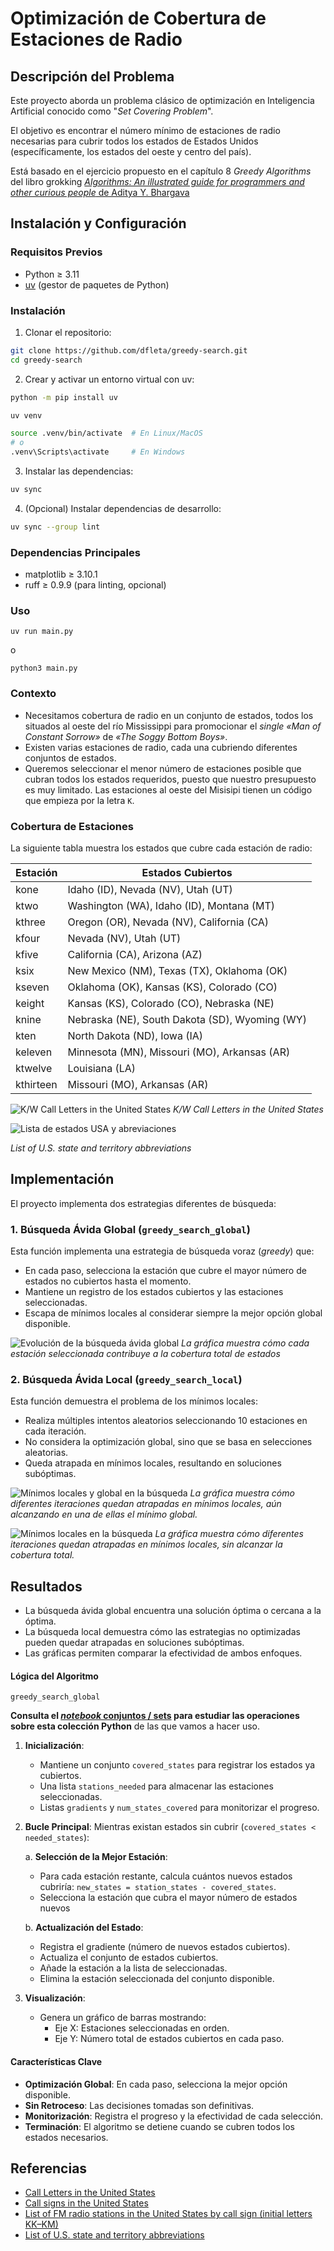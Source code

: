 # Optimización de Cobertura de Estaciones de Radio

## Descripción del Problema
Este proyecto aborda un problema clásico de optimización en Inteligencia Artificial conocido como "_Set Covering Problem_".

El objetivo es encontrar el número mínimo de estaciones de radio necesarias para cubrir todos los estados de Estados Unidos (específicamente, los estados del oeste y centro del país).

Está basado en el ejercicio propuesto en el capítulo 8 _Greedy Algorithms_ del libro grokking [_Algorithms: An illustrated guide for programmers and other curious people_ de Aditya Y. Bhargava](https://github.com/egonSchiele/grokking_algorithms)

## Instalación y Configuración

### Requisitos Previos
- Python ≥ 3.11
- [uv](https://github.com/astral-sh/uv) (gestor de paquetes de Python)

### Instalación

1. Clonar el repositorio:
```bash
git clone https://github.com/dfleta/greedy-search.git
cd greedy-search
```

2. Crear y activar un entorno virtual con uv:
```bash
python -m pip install uv

uv venv

source .venv/bin/activate  # En Linux/MacOS
# o
.venv\Scripts\activate     # En Windows
```

3. Instalar las dependencias:
```bash
uv sync
```

4. (Opcional) Instalar dependencias de desarrollo:
```bash
uv sync --group lint
```

### Dependencias Principales
- matplotlib ≥ 3.10.1
- ruff ≥ 0.9.9 (para linting, opcional)

### Uso

`uv run main.py`

o

`python3 main.py`

### Contexto
- Necesitamos cobertura de radio en un conjunto de estados, todos los situados al oeste del río Mississippi para promocionar el _single «Man of Constant Sorrow»_ de _«The Soggy Bottom Boys»_.
- Existen varias estaciones de radio, cada una cubriendo diferentes conjuntos de estados.
- Queremos seleccionar el menor número de estaciones posible que cubran todos los estados requeridos, puesto que nuestro presupuesto es muy limitado. Las estaciones al oeste del Misisipi tienen un código que empieza por la letra `K`.

### Cobertura de Estaciones

La siguiente tabla muestra los estados que cubre cada estación de radio:

| Estación   | Estados Cubiertos |
|------------|------------------|
| kone       | Idaho (ID), Nevada (NV), Utah (UT) |
| ktwo       | Washington (WA), Idaho (ID), Montana (MT) |
| kthree     | Oregon (OR), Nevada (NV), California (CA) |
| kfour      | Nevada (NV), Utah (UT) |
| kfive      | California (CA), Arizona (AZ) |
| ksix       | New Mexico (NM), Texas (TX), Oklahoma (OK) |
| kseven     | Oklahoma (OK), Kansas (KS), Colorado (CO) |
| keight     | Kansas (KS), Colorado (CO), Nebraska (NE) |
| knine      | Nebraska (NE), South Dakota (SD), Wyoming (WY) |
| kten       | North Dakota (ND), Iowa (IA) |
| keleven    | Minnesota (MN), Missouri (MO), Arkansas (AR) |
| ktwelve    | Louisiana (LA) |
| kthirteen  | Missouri (MO), Arkansas (AR) |

![K/W Call Letters in the United States](https://earlyradiohistory.us/kwbigmap.gif)
*K/W Call Letters in the United States*

![Lista de estados USA y abreviaciones](https://upload.wikimedia.org/wikipedia/commons/6/6c/US_state_abbrev_map.png) 

*List of U.S. state and territory abbreviations*

## Implementación

El proyecto implementa dos estrategias diferentes de búsqueda:

### 1. Búsqueda Ávida Global (`greedy_search_global`)

Esta función implementa una estrategia de búsqueda voraz (_greedy_) que:
- En cada paso, selecciona la estación que cubre el mayor número de estados no cubiertos hasta el momento.
- Mantiene un registro de los estados cubiertos y las estaciones seleccionadas.
- Escapa de mínimos locales al considerar siempre la mejor opción global disponible.

![Evolución de la búsqueda ávida global](doc/greedy_search_global.png)
*La gráfica muestra cómo cada estación seleccionada contribuye a la cobertura total de estados*

### 2. Búsqueda Ávida Local (`greedy_search_local`)

Esta función demuestra el problema de los mínimos locales:
- Realiza múltiples intentos aleatorios seleccionando 10 estaciones en cada iteración.
- No considera la optimización global, sino que se basa en selecciones aleatorias.
- Queda atrapada en mínimos locales, resultando en soluciones subóptimas.

![Mínimos locales y global en la búsqueda](doc/f_minimo_global.png)
*La gráfica muestra cómo diferentes iteraciones quedan atrapadas en mínimos locales, aún alcanzando en una de ellas el mínimo global.*

![Mínimos locales en la búsqueda](doc/f_minimos_locales.png)
*La gráfica muestra cómo diferentes iteraciones quedan atrapadas en mínimos locales, sin alcanzar la cobertura total.*

## Resultados
- La búsqueda ávida global encuentra una solución óptima o cercana a la óptima.
- La búsqueda local demuestra cómo las estrategias no optimizadas pueden quedar atrapadas en soluciones subóptimas.
- Las gráficas permiten comparar la efectividad de ambos enfoques.

#### Lógica del Algoritmo 

`greedy_search_global`

**Consulta el [_notebook_ conjuntos / sets](https://github.com/dfleta/python-fundamentals-nb/blob/main/notebooks/conjuntos.ipynb) para estudiar las operaciones sobre esta colección Python** de las que vamos a hacer uso.

1. **Inicialización**:
   - Mantiene un conjunto `covered_states` para registrar los estados ya cubiertos.
   - Una lista `stations_needed` para almacenar las estaciones seleccionadas.
   - Listas `gradients` y `num_states_covered` para monitorizar el progreso.

2. **Bucle Principal**:
   Mientras existan estados sin cubrir (`covered_states < needed_states`):
   
   a. **Selección de la Mejor Estación**:
      - Para cada estación restante, calcula cuántos nuevos estados cubriría: `new_states = station_states - covered_states`.
      - Selecciona la estación que cubra el mayor número de estados nuevos
   
   b. **Actualización del Estado**:
      - Registra el gradiente (número de nuevos estados cubiertos).
      - Actualiza el conjunto de estados cubiertos.
      - Añade la estación a la lista de seleccionadas.
      - Elimina la estación seleccionada del conjunto disponible.

3. **Visualización**:
   - Genera un gráfico de barras mostrando:
     - Eje X: Estaciones seleccionadas en orden.
     - Eje Y: Número total de estados cubiertos en cada paso.

#### Características Clave
- **Optimización Global**: En cada paso, selecciona la mejor opción disponible.
- **Sin Retroceso**: Las decisiones tomadas son definitivas.
- **Monitorización**: Registra el progreso y la efectividad de cada selección.
- **Terminación**: El algoritmo se detiene cuando se cubren todos los estados necesarios.


## Referencias
- [Call Letters in the United States](https://earlyradiohistory.us/kwtrivia.htm)
- [Call signs in the United States](https://en.wikipedia.org/wiki/Call_signs_in_the_United_States)
- [List of FM radio stations in the United States by call sign (initial letters KK–KM)](https://en.wikipedia.org/wiki/List_of_FM_radio_stations_in_the_United_States_by_call_sign_(initial_letters_KK%E2%80%93KM))
- [List of U.S. state and territory abbreviations](https://en.wikipedia.org/wiki/List_of_U.S._state_and_territory_abbreviations)